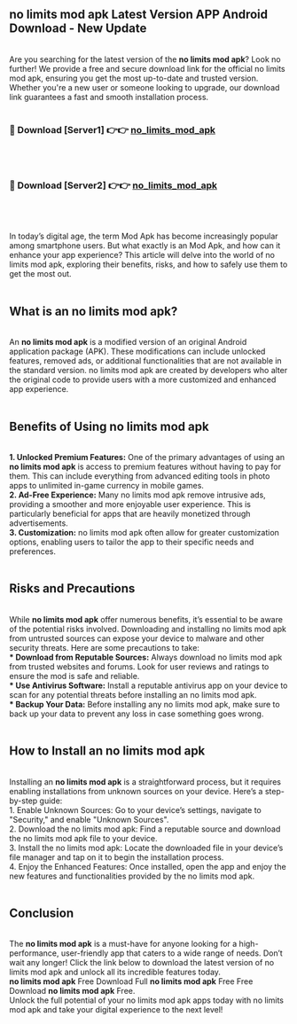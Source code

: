 ## no limits mod apk Latest Version APP Android Download - New Update
<br>
Are you searching for the latest version of the <strong>no limits mod apk</strong>? Look no further! We provide a free and secure download link for the official no limits mod apk, ensuring you get the most up-to-date and trusted version. Whether you're a new user or someone looking to upgrade, our download link guarantees a fast and smooth installation process.
<br>
<br>
<h3>🔴 Download [Server1] 👉👉 <a href="https://modyolo.store/no+limits+mod+apk">no_limits_mod_apk</a></h3><br>
<br>
<h3>🔴 Download [Server2] 👉👉 <a href="https://modyolo.store/no+limits+mod+apk">no_limits_mod_apk</a></h3><br>
<br>
<br>
In today’s digital age, the term Mod Apk has become increasingly popular among smartphone users. But what exactly is an Mod Apk, and how can it enhance your app experience? This article will delve into the world of no limits mod apk, exploring their benefits, risks, and how to safely use them to get the most out.
<br>
<br>
<h2>What is an no limits mod apk?</h2>
<br>
An <strong>no limits mod apk</strong> is a modified version of an original Android application package (APK). These modifications can include unlocked features, removed ads, or additional functionalities that are not available in the standard version. no limits mod apk are created by developers who alter the original code to provide users with a more customized and enhanced app experience.
<br>
<br>
<h2>Benefits of Using no limits mod apk</h2>
<br>
<strong> 1. Unlocked Premium Features:</strong> One of the primary advantages of using an <strong>no limits mod apk</strong> is access to premium features without having to pay for them. This can include everything from advanced editing tools in photo apps to unlimited in-game currency in mobile games.
<br>
<strong> 2. Ad-Free Experience:</strong> Many no limits mod apk remove intrusive ads, providing a smoother and more enjoyable user experience. This is particularly beneficial for apps that are heavily monetized through advertisements.
<br>
<strong> 3. Customization:</strong> no limits mod apk often allow for greater customization options, enabling users to tailor the app to their specific needs and preferences.
<br>
<br>
<h2>Risks and Precautions</h2>
<br>
While <strong>no limits mod apk</strong> offer numerous benefits, it’s essential to be aware of the potential risks involved. Downloading and installing no limits mod apk from untrusted sources can expose your device to malware and other security threats. Here are some precautions to take:
<br>
<strong> * Download from Reputable Sources:</strong> Always download no limits mod apk from trusted websites and forums. Look for user reviews and ratings to ensure the mod is safe and reliable.
<br>
<strong> * Use Antivirus Software:</strong> Install a reputable antivirus app on your device to scan for any potential threats before installing an no limits mod apk.
<br>
<strong> * Backup Your Data:</strong> Before installing any no limits mod apk, make sure to back up your data to prevent any loss in case something goes wrong.
<br>
<br>
<h2>How to Install an no limits mod apk</h2>
<br>
Installing an <strong>no limits mod apk</strong> is a straightforward process, but it requires enabling installations from unknown sources on your device. Here’s a step-by-step guide:
<br>
 1. Enable Unknown Sources: Go to your device’s settings, navigate to "Security," and enable "Unknown Sources".
<br>
 2. Download the no limits mod apk: Find a reputable source and download the no limits mod apk file to your device.
<br>
 3. Install the no limits mod apk: Locate the downloaded file in your device’s file manager and tap on it to begin the installation process.
<br>
 4. Enjoy the Enhanced Features: Once installed, open the app and enjoy the new features and functionalities provided by the no limits mod apk.
<br>
<br>
<h2><strong>Conclusion</strong></h2>
<br>
The <strong>no limits mod apk</strong> is a must-have for anyone looking for a high-performance, user-friendly app that caters to a wide range of needs. Don’t wait any longer! Click the link below to download the latest version of no limits mod apk and unlock all its incredible features today.
<br>
<strong>no limits mod apk</strong> Free Download Full <strong>no limits mod apk</strong> Free Free Download <strong>no limits mod apk</strong> Free.
<br>
Unlock the full potential of your no limits mod apk apps today with no limits mod apk and take your digital experience to the next level!